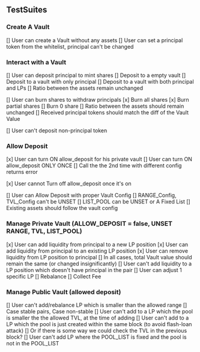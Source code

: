 ## TestSuites 

### Create A Vault
[] User can create a Vault without any assets
[] User can set a principal token from the whitelist, principal can't be changed

### Interact with a Vault
[] User can deposit principal to mint shares
    [] Deposit to a empty vault
    [] Deposit to a vault with only principal
    [] Deposit to a vault with both principal and LPs
    [] Ratio between the assets remain unchanged

[] User can burn shares to withdraw principals
    [x] Burn all shares
    [x] Burn partial shares
    [] Burn 0 share
    [] Ratio between the assets should remain unchanged
    [] Received principal tokens should match the diff of the Vault Value

[] User can't deposit non-principal token


### Allow Deposit
[x] User can turn ON allow_deposit for his private vault
[] User can turn ON allow_deposit ONLY ONCE
    [] Call the the 2nd time with different config returns error

[x] User cannot Turn off allow_deposit once it's on

[] User can Allow Deposit with proper Vault Config
    [] RANGE_Config, TVL_Config can't be UNSET
    [] LIST_POOL can be UNSET or A Fixed List
    [] Existing assets should follow the vault config
    

### Manage Private Vault (ALLOW_DEPOSIT = false, UNSET RANGE, TVL, LIST_POOL)
[x] User can add liquidity from principal to a new LP position
[x] User can add liquidity from principal to an existing LP position
[x] User can remove liquidity from LP position to principal
    [] In all cases, total Vault value should remain the same (or changed insignificantly)
[] User can't add liquidity to a LP position which doesn't have principal in the pair
[] User can adjust 1 specific LP
    [] Rebalance
    [] Collect Fee


### Manage Public Vault (allowed deposit)
[] User can't add/rebalance LP which is smaller than the allowed range
    [] Case stable pairs, Case non-stable
[] User can't add to a LP which the pool is smaller the the allowed TVL, at the time of adding
[] User can't add to a LP which the pool is just created within the same block (to avoid flash-loan attack)
    [] Or if there is some way we could check the TVL in the previous block?
[] User can't add LP where the POOL_LIST is fixed and the pool is not in the POOL_LIST
